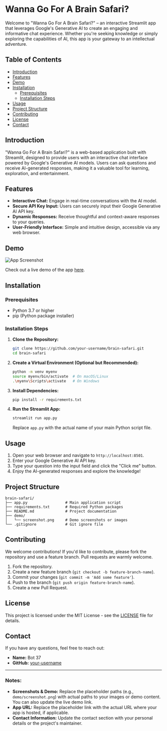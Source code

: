 # Wanna Go For A Brain Safari?

Welcome to "Wanna Go For A Brain Safari?" – an interactive Streamlit app that leverages Google's Generative AI to create an engaging and informative chat experience. Whether you're seeking knowledge or simply exploring the capabilities of AI, this app is your gateway to an intellectual adventure.

## Table of Contents

- [Introduction](#introduction)
- [Features](#features)
- [Demo](#demo)
- [Installation](#installation)
  - [Prerequisites](#prerequisites)
  - [Installation Steps](#installation-steps)
- [Usage](#usage)
- [Project Structure](#project-structure)
- [Contributing](#contributing)
- [License](#license)
- [Contact](#contact)

## Introduction

"Wanna Go For A Brain Safari?" is a web-based application built with Streamlit, designed to provide users with an interactive chat interface powered by Google's Generative AI models. Users can ask questions and receive AI-generated responses, making it a valuable tool for learning, exploration, and entertainment.

## Features

- **Interactive Chat:** Engage in real-time conversations with the AI model.
- **Secure API Key Input:** Users can securely input their Google Generative AI API key.
- **Dynamic Responses:** Receive thoughtful and context-aware responses to your queries.
- **User-Friendly Interface:** Simple and intuitive design, accessible via any web browser.

## Demo

![App Screenshot](demo/screenshot.png)

Check out a live demo of the app [here](https://your-app-url.com).

## Installation

### Prerequisites

- Python 3.7 or higher
- pip (Python package installer)

### Installation Steps

1. **Clone the Repository:**
   ```bash
   git clone https://github.com/your-username/brain-safari.git
   cd brain-safari
   ```

2. **Create a Virtual Environment (Optional but Recommended):**
   ```bash
   python -m venv myenv
   source myenv/bin/activate  # On macOS/Linux
   .\myenv\Scripts\activate   # On Windows
   ```

3. **Install Dependencies:**
   ```bash
   pip install -r requirements.txt
   ```

4. **Run the Streamlit App:**
   ```bash
   streamlit run app.py
   ```
   Replace `app.py` with the actual name of your main Python script file.

## Usage

1. Open your web browser and navigate to `http://localhost:8501`.
2. Enter your Google Generative AI API key.
3. Type your question into the input field and click the "Click me" button.
4. Enjoy the AI-generated responses and explore the knowledge!

## Project Structure

```
brain-safari/
├── app.py                 # Main application script
├── requirements.txt       # Required Python packages
├── README.md              # Project documentation
├── demo/
│   └── screenshot.png     # Demo screenshots or images
└── .gitignore             # Git ignore file
```

## Contributing

We welcome contributions! If you'd like to contribute, please fork the repository and use a feature branch. Pull requests are warmly welcome.

1. Fork the repository.
2. Create a new feature branch (`git checkout -b feature-branch-name`).
3. Commit your changes (`git commit -m 'Add some feature'`).
4. Push to the branch (`git push origin feature-branch-name`).
5. Create a new Pull Request.

## License

This project is licensed under the MIT License - see the [LICENSE](LICENSE) file for details.

## Contact

If you have any questions, feel free to reach out:

- **Name:** Bot 37
- **GitHub:** [your-username](https://github.com/Bot-37)

---

### Notes:
- **Screenshots & Demo:** Replace the placeholder paths (e.g., `demo/screenshot.png`) with actual paths to your images or demo content. You can also update the live demo link.
- **App URL:** Replace the placeholder link with the actual URL where your app is hosted, if applicable.
- **Contact Information:** Update the contact section with your personal details or the project's maintainer.
